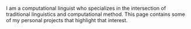 I am a computational linguist who specializes in the intersection of traditional linguistics and computational method.
This page contains some of my personal projects that highlight that interest.

<!---
szkturner/szkturner is a ✨ special ✨ repository because its `README.md` (this file) appears on your GitHub profile.
You can click the Preview link to take a look at your changes.
--->
